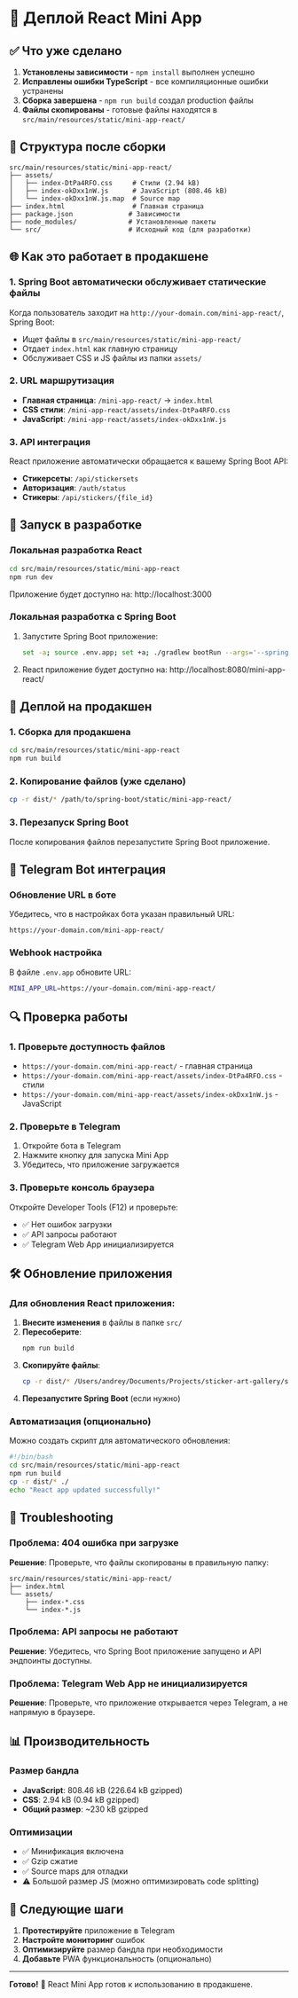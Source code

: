 # 🚀 Деплой React Mini App

## ✅ Что уже сделано

1. **Установлены зависимости** - `npm install` выполнен успешно
2. **Исправлены ошибки TypeScript** - все компиляционные ошибки устранены
3. **Сборка завершена** - `npm run build` создал production файлы
4. **Файлы скопированы** - готовые файлы находятся в `src/main/resources/static/mini-app-react/`

## 📁 Структура после сборки

```
src/main/resources/static/mini-app-react/
├── assets/
│   ├── index-DtPa4RFO.css     # Стили (2.94 kB)
│   ├── index-okDxx1nW.js      # JavaScript (808.46 kB)
│   └── index-okDxx1nW.js.map  # Source map
├── index.html                 # Главная страница
├── package.json              # Зависимости
├── node_modules/             # Установленные пакеты
└── src/                      # Исходный код (для разработки)
```

## 🌐 Как это работает в продакшене

### 1. Spring Boot автоматически обслуживает статические файлы

Когда пользователь заходит на `http://your-domain.com/mini-app-react/`, Spring Boot:
- Ищет файлы в `src/main/resources/static/mini-app-react/`
- Отдает `index.html` как главную страницу
- Обслуживает CSS и JS файлы из папки `assets/`

### 2. URL маршрутизация

- **Главная страница**: `/mini-app-react/` → `index.html`
- **CSS стили**: `/mini-app-react/assets/index-DtPa4RFO.css`
- **JavaScript**: `/mini-app-react/assets/index-okDxx1nW.js`

### 3. API интеграция

React приложение автоматически обращается к вашему Spring Boot API:
- **Стикерсеты**: `/api/stickersets`
- **Авторизация**: `/auth/status`
- **Стикеры**: `/api/stickers/{file_id}`

## 🔧 Запуск в разработке

### Локальная разработка React

```bash
cd src/main/resources/static/mini-app-react
npm run dev
```

Приложение будет доступно на: http://localhost:3000

### Локальная разработка с Spring Boot

1. Запустите Spring Boot приложение:
   ```bash
   set -a; source .env.app; set +a; ./gradlew bootRun --args='--spring.profiles.active=dev'
   ```

2. React приложение будет доступно на: http://localhost:8080/mini-app-react/

## 🚀 Деплой на продакшен

### 1. Сборка для продакшена

```bash
cd src/main/resources/static/mini-app-react
npm run build
```

### 2. Копирование файлов (уже сделано)

```bash
cp -r dist/* /path/to/spring-boot/static/mini-app-react/
```

### 3. Перезапуск Spring Boot

После копирования файлов перезапустите Spring Boot приложение.

## 📱 Telegram Bot интеграция

### Обновление URL в боте

Убедитесь, что в настройках бота указан правильный URL:

```
https://your-domain.com/mini-app-react/
```

### Webhook настройка

В файле `.env.app` обновите URL:

```bash
MINI_APP_URL=https://your-domain.com/mini-app-react/
```

## 🔍 Проверка работы

### 1. Проверьте доступность файлов

- `https://your-domain.com/mini-app-react/` - главная страница
- `https://your-domain.com/mini-app-react/assets/index-DtPa4RFO.css` - стили
- `https://your-domain.com/mini-app-react/assets/index-okDxx1nW.js` - JavaScript

### 2. Проверьте в Telegram

1. Откройте бота в Telegram
2. Нажмите кнопку для запуска Mini App
3. Убедитесь, что приложение загружается

### 3. Проверьте консоль браузера

Откройте Developer Tools (F12) и проверьте:
- ✅ Нет ошибок загрузки
- ✅ API запросы работают
- ✅ Telegram Web App инициализируется

## 🛠 Обновление приложения

### Для обновления React приложения:

1. **Внесите изменения** в файлы в папке `src/`
2. **Пересоберите**:
   ```bash
   npm run build
   ```
3. **Скопируйте файлы**:
   ```bash
   cp -r dist/* /Users/andrey/Documents/Projects/sticker-art-gallery/src/main/resources/static/mini-app-react/
   ```
4. **Перезапустите Spring Boot** (если нужно)

### Автоматизация (опционально)

Можно создать скрипт для автоматического обновления:

```bash
#!/bin/bash
cd src/main/resources/static/mini-app-react
npm run build
cp -r dist/* ./
echo "React app updated successfully!"
```

## 🔧 Troubleshooting

### Проблема: 404 ошибка при загрузке

**Решение**: Проверьте, что файлы скопированы в правильную папку:
```
src/main/resources/static/mini-app-react/
├── index.html
└── assets/
    ├── index-*.css
    └── index-*.js
```

### Проблема: API запросы не работают

**Решение**: Убедитесь, что Spring Boot приложение запущено и API эндпоинты доступны.

### Проблема: Telegram Web App не инициализируется

**Решение**: Проверьте, что приложение открывается через Telegram, а не напрямую в браузере.

## 📊 Производительность

### Размер бандла
- **JavaScript**: 808.46 kB (226.64 kB gzipped)
- **CSS**: 2.94 kB (0.94 kB gzipped)
- **Общий размер**: ~230 kB gzipped

### Оптимизации
- ✅ Минификация включена
- ✅ Gzip сжатие
- ✅ Source maps для отладки
- ⚠️ Большой размер JS (можно оптимизировать code splitting)

## 🎯 Следующие шаги

1. **Протестируйте** приложение в Telegram
2. **Настройте мониторинг** ошибок
3. **Оптимизируйте** размер бандла при необходимости
4. **Добавьте** PWA функциональность (опционально)

---

**Готово!** 🎉 React Mini App готов к использованию в продакшене.
